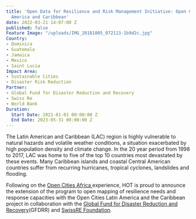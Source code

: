 ```yaml
---
title: 'Open Data for Resilience and Risk Management Initiative: Open Cities Latin
  America and Caribbean'
date: 2022-03-21 14:07:00 Z
published: false
Feature Image: "/uploads/IMG_20181005_072113-1b9d2c.jpg"
Country:
- Dominica
- Guatemala
- Jamaica
- Mexico
- Saint Lucia
Impact Area:
- Sustainable Cities
- Disaster Risk Reduction
Partner:
- Global Fund for Disaster Reduction and Recovery
- Swiss Re
- World Bank
Duration:
  Start Date: 2021-01-01 00:00:00 Z
  End Date: 2023-05-31 00:00:00 Z
---
```


The Latin American and Caribbean (LAC) region is highly vulnerable to natural hazards and volatile weather conditions, a situation exacerbated by high population density and climate change. In the 20 year period from 1998 to 2017, LAC was home to five of the top 10 countries most devastated by these events. Many Caribbean islands and coastal Central American countries suffer from recurring hurricanes, tropical cyclones, landslides and flooding.

Following on the [Open Cities Africa ](https://www.hotosm.org/projects/open-cities-africa-accra-city-project-ghana/)experience, HOT is proud to announce the extension of the program to open mapping of resilience needs and response capacities with the Open Cities Latin America and the Caribbean project in collaboration with the [Global Fund for Disaster Reduction and Recovery](https://www.gfdrr.org/en)(GFDRR) and [SwissRE Foundation](https://www.swissrefoundation.org/our-work/focus-area/natural-hazard-and-climate-risk-management/Open_mapping_for_resilient_societies_.html).